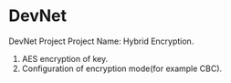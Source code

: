 # DevNet
DevNet Project
Project Name: Hybrid Encryption.

1. AES encryption of key.
2. Configuration of encryption mode(for example CBC).
